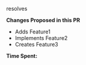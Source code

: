 resolves

**Changes Proposed in this PR**

- Adds Feature1
- Implements Feature2
- Creates Feature3

**Time Spent:**
